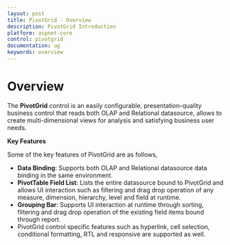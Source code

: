 ```yaml
---
layout: post
title: PivotGrid - Overview
description: PivotGrid Introduction
platform: aspnet-core
control: pivotgrid
documentation: ug
keywords: overview
---
```


# Overview

The **PivotGrid** control is an easily configurable, presentation-quality business control that reads both OLAP and Relational datasource, allows to create multi-dimensional views for analysis and satisfying business user needs.

**Key Features**

Some of the key features of PivotGrid are as follows, 

* **Data Binding**: Supports both OLAP and Relational datasource data binding in the same environment. 
* **PivotTable Field List**: Lists the entire datasource bound to PivotGrid and allows UI interaction such as filtering and drag drop operation of any measure, dimension, hierarchy, level and field at runtime.  
* **Grouping Bar**: Supports UI interaction at runtime through sorting, filtering and drag drop operation of the existing field items bound through report. 
* PivotGrid control specific features such as hyperlink, cell selection, conditional formatting, RTL and responsive are supported as well.
